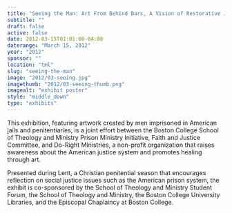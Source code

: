 ```yaml
---
title: "Seeing the Man: Art From Behind Bars, A Vision of Restorative Justice and Healing"
subtitle: ""
draft: false
active: false
date: 2012-03-15T01:01:00-04:00
daterange: "March 15, 2012"
year: "2012"
sponsor: ""
location: "tml"
slug: "seeing-the-man"
image: "2012/03-seeing.jpg"
imagethumb: "2012/03-seeing-thumb.png"
imagealt: "exhibit poster"
style: "middle_down"
type: "exhibits"
---
```


This exhibition, featuring artwork created by men imprisoned in American jails and penitentiaries, is a joint effort between the Boston College School of Theology and Ministry Prison Ministry Initiative, Faith and Justice Committee, and Do-Right Ministries, a non-profit organization that raises awareness about the American justice system and promotes healing through art.

Presented during Lent, a Christian penitential season that encourages reflection on social justice issues such as the American prison system, the exhibit is co-sponsored by the School of Theology and Ministry Student Forum, the  School of Theology and Ministry, the Boston College University Libraries, and the Episcopal Chaplaincy at Boston College.


